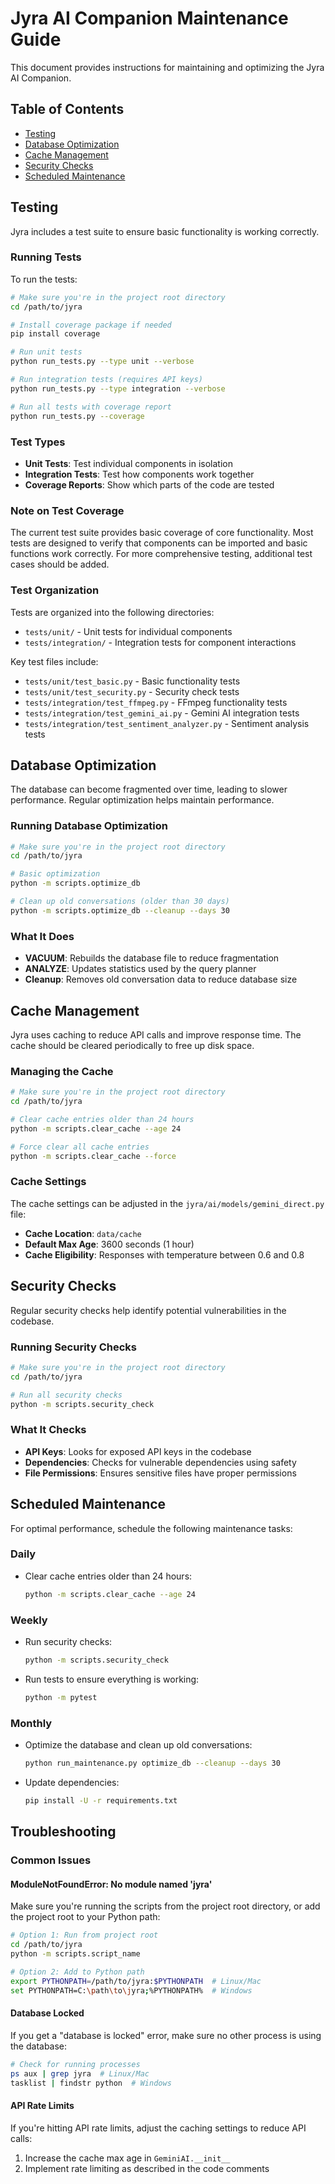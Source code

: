 # Jyra AI Companion Maintenance Guide

This document provides instructions for maintaining and optimizing the Jyra AI Companion.

## Table of Contents
- [Testing](#testing)
- [Database Optimization](#database-optimization)
- [Cache Management](#cache-management)
- [Security Checks](#security-checks)
- [Scheduled Maintenance](#scheduled-maintenance)

## Testing

Jyra includes a test suite to ensure basic functionality is working correctly.

### Running Tests

To run the tests:

```bash
# Make sure you're in the project root directory
cd /path/to/jyra

# Install coverage package if needed
pip install coverage

# Run unit tests
python run_tests.py --type unit --verbose

# Run integration tests (requires API keys)
python run_tests.py --type integration --verbose

# Run all tests with coverage report
python run_tests.py --coverage
```

### Test Types

- **Unit Tests**: Test individual components in isolation
- **Integration Tests**: Test how components work together
- **Coverage Reports**: Show which parts of the code are tested

### Note on Test Coverage

The current test suite provides basic coverage of core functionality. Most tests are designed to verify that components can be imported and basic functions work correctly. For more comprehensive testing, additional test cases should be added.

### Test Organization

Tests are organized into the following directories:

- `tests/unit/` - Unit tests for individual components
- `tests/integration/` - Integration tests for component interactions

Key test files include:

- `tests/unit/test_basic.py` - Basic functionality tests
- `tests/unit/test_security.py` - Security check tests
- `tests/integration/test_ffmpeg.py` - FFmpeg functionality tests
- `tests/integration/test_gemini_ai.py` - Gemini AI integration tests
- `tests/integration/test_sentiment_analyzer.py` - Sentiment analysis tests

## Database Optimization

The database can become fragmented over time, leading to slower performance. Regular optimization helps maintain performance.

### Running Database Optimization

```bash
# Make sure you're in the project root directory
cd /path/to/jyra

# Basic optimization
python -m scripts.optimize_db

# Clean up old conversations (older than 30 days)
python -m scripts.optimize_db --cleanup --days 30
```

### What It Does

- **VACUUM**: Rebuilds the database file to reduce fragmentation
- **ANALYZE**: Updates statistics used by the query planner
- **Cleanup**: Removes old conversation data to reduce database size

## Cache Management

Jyra uses caching to reduce API calls and improve response time. The cache should be cleared periodically to free up disk space.

### Managing the Cache

```bash
# Make sure you're in the project root directory
cd /path/to/jyra

# Clear cache entries older than 24 hours
python -m scripts.clear_cache --age 24

# Force clear all cache entries
python -m scripts.clear_cache --force
```

### Cache Settings

The cache settings can be adjusted in the `jyra/ai/models/gemini_direct.py` file:

- **Cache Location**: `data/cache`
- **Default Max Age**: 3600 seconds (1 hour)
- **Cache Eligibility**: Responses with temperature between 0.6 and 0.8

## Security Checks

Regular security checks help identify potential vulnerabilities in the codebase.

### Running Security Checks

```bash
# Make sure you're in the project root directory
cd /path/to/jyra

# Run all security checks
python -m scripts.security_check
```

### What It Checks

- **API Keys**: Looks for exposed API keys in the codebase
- **Dependencies**: Checks for vulnerable dependencies using safety
- **File Permissions**: Ensures sensitive files have proper permissions

## Scheduled Maintenance

For optimal performance, schedule the following maintenance tasks:

### Daily
- Clear cache entries older than 24 hours:
  ```bash
  python -m scripts.clear_cache --age 24
  ```

### Weekly
- Run security checks:
  ```bash
  python -m scripts.security_check
  ```
- Run tests to ensure everything is working:
  ```bash
  python -m pytest
  ```

### Monthly
- Optimize the database and clean up old conversations:
  ```bash
  python run_maintenance.py optimize_db --cleanup --days 30
  ```
- Update dependencies:
  ```bash
  pip install -U -r requirements.txt
  ```

## Troubleshooting

### Common Issues

#### ModuleNotFoundError: No module named 'jyra'
Make sure you're running the scripts from the project root directory, or add the project root to your Python path:

```bash
# Option 1: Run from project root
cd /path/to/jyra
python -m scripts.script_name

# Option 2: Add to Python path
export PYTHONPATH=/path/to/jyra:$PYTHONPATH  # Linux/Mac
set PYTHONPATH=C:\path\to\jyra;%PYTHONPATH%  # Windows
```

#### Database Locked
If you get a "database is locked" error, make sure no other process is using the database:

```bash
# Check for running processes
ps aux | grep jyra  # Linux/Mac
tasklist | findstr python  # Windows
```

#### API Rate Limits
If you're hitting API rate limits, adjust the caching settings to reduce API calls:

1. Increase the cache max age in `GeminiAI.__init__`
2. Implement rate limiting as described in the code comments
